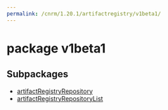 ```yaml
---
permalink: /cnrm/1.20.1/artifactregistry/v1beta1/
---
```


# package v1beta1



## Subpackages

* [artifactRegistryRepository](artifactregistry-v1beta1-artifactRegistryRepository.md)
* [artifactRegistryRepositoryList](artifactregistry-v1beta1-artifactRegistryRepositoryList.md)